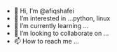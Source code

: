 - 👋 Hi, I’m @afiqshafei
- 👀 I’m interested in ...python, linux
- 🌱 I’m currently learning ...
- 💞️ I’m looking to collaborate on ...
- 📫 How to reach me ...

<!---
afiqshafei/afiqshafei is a ✨ special ✨ repository because its `README.md` (this file) appears on your GitHub profile.
You can click the Preview link to take a look at your changes.
--->

